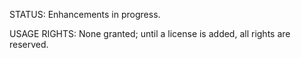 STATUS: Enhancements in progress.

USAGE RIGHTS: None granted; until a license is added, all rights are reserved.
